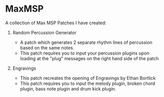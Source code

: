 # MaxMSP
A collection of Max MSP Patches I have created:

1) Random Percussion Generator
   - A patch which generates 2 separate rhythm lines of percussion based on the same notes.
   - This patch requires you to input your percussion plugins upon loading at the "plug" messages on the right hand side of the patch

2) Engravings
   - This patch recreates the opening of Engravings by Ethan Bortlick
   - This patch requires you to input the melody plugin, broken chord plugin, bass note plugin and drum kick plugin.
